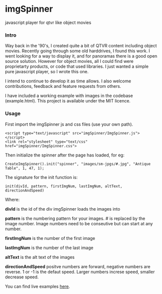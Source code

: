 # imgSpinner
 javascript player for qtvr like object movies
 
### Intro

Way back in the '90's, I created quite a bit of QTVR content including object movies. Recently going through some old harddrives, I found this work. I went looking for a way to display it, and for panoramas there is a good open source solution. However for object movies, all I could find were proprietarty products, or code that used libraries. I just wanted a simple pure javascript player, so I wrote this one.

I intend to continue to develop it as time allows. I also welcome contributions, feedback and feature requests from others.

I have included a working example with images in the codebase (example.html). This project is available under the MIT licence.

### Usage

First import the imgSpinner js and css files (use your own path).

 	<script type="text/javascript" src="imgSpinner/ImgSpinner.js"></script>
	<link rel="stylesheet" type="text/css" href="imgSpinner/ImgSpinner.css">
 
Then initialize the spinner after the page has loaded, for eg:

	CreateImgSpinner().init("spinner", "images/sm-jpgs/#.jpg", "Antique Table", 1, 47, 1);
	
The signature for the init function is:

	init(divId, pattern, firstImgNum, lastImgNum, altText, directionAndSpeed)
	
Where:

**divId** is the id of the div imgSpinner loads the images into

**pattern** is the numbering pattern for your images. # is replaced by the image number. Image numbers need to be conseutive but can start at any number.

**firstImgNum** is the number of the first image

**lastImgNum** is the number of the last image

**altText** is the alt text of the images

**directionAndSpeed** positve numbers are forward, negative numbers are reverse. 1 or -1 is the defaut speed. Larger numbers increse speed, smaller decrease speed.

You can find live examples [here](https:thelynk.ca/imgspinner/imgspinner.html).

